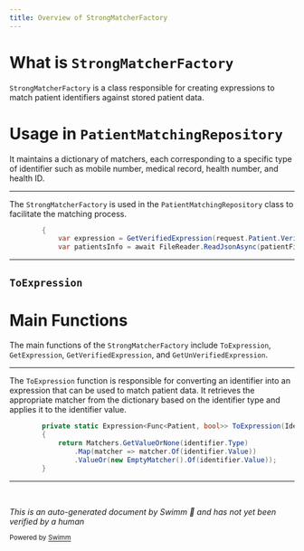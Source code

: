 ```yaml
---
title: Overview of StrongMatcherFactory
---
```

# What is <SwmToken path="src/In.ProjectEKA.DefaultHip/Discovery/PatientMatchingRepository.cs" pos="8:9:9" line-data="    using static HipLibrary.Matcher.StrongMatcherFactory;">`StrongMatcherFactory`</SwmToken>

<SwmToken path="src/In.ProjectEKA.DefaultHip/Discovery/PatientMatchingRepository.cs" pos="8:9:9" line-data="    using static HipLibrary.Matcher.StrongMatcherFactory;">`StrongMatcherFactory`</SwmToken> is a class responsible for creating expressions to match patient identifiers against stored patient data.

# Usage in <SwmToken path="src/In.ProjectEKA.DefaultHip/Discovery/PatientMatchingRepository.cs" pos="10:5:5" line-data="    public class PatientMatchingRepository : IMatchingRepository">`PatientMatchingRepository`</SwmToken>

It maintains a dictionary of matchers, each corresponding to a specific type of identifier such as mobile number, medical record, health number, and health ID.

<SwmSnippet path="/src/In.ProjectEKA.DefaultHip/Discovery/PatientMatchingRepository.cs" line="20">

---

The <SwmToken path="src/In.ProjectEKA.DefaultHip/Discovery/PatientMatchingRepository.cs" pos="8:9:9" line-data="    using static HipLibrary.Matcher.StrongMatcherFactory;">`StrongMatcherFactory`</SwmToken> is used in the <SwmToken path="src/In.ProjectEKA.DefaultHip/Discovery/PatientMatchingRepository.cs" pos="10:5:5" line-data="    public class PatientMatchingRepository : IMatchingRepository">`PatientMatchingRepository`</SwmToken> class to facilitate the matching process.

```c#
        {
            var expression = GetVerifiedExpression(request.Patient.VerifiedIdentifiers);
            var patientsInfo = await FileReader.ReadJsonAsync(patientFilePath);
```

---

</SwmSnippet>

## <SwmToken path="src/In.ProjectEKA.HipLibrary/Matcher/StrongMatcherFactory.cs" pos="25:15:15" line-data="        private static Expression&lt;Func&lt;Patient, bool&gt;&gt; ToExpression(Identifier identifier)">`ToExpression`</SwmToken>

# Main Functions

The main functions of the <SwmToken path="src/In.ProjectEKA.DefaultHip/Discovery/PatientMatchingRepository.cs" pos="8:9:9" line-data="    using static HipLibrary.Matcher.StrongMatcherFactory;">`StrongMatcherFactory`</SwmToken> include <SwmToken path="src/In.ProjectEKA.HipLibrary/Matcher/StrongMatcherFactory.cs" pos="25:15:15" line-data="        private static Expression&lt;Func&lt;Patient, bool&gt;&gt; ToExpression(Identifier identifier)">`ToExpression`</SwmToken>, <SwmToken path="src/In.ProjectEKA.HipLibrary/Matcher/StrongMatcherFactory.cs" pos="32:15:15" line-data="        private static Expression&lt;Func&lt;Patient, bool&gt;&gt; GetExpression(">`GetExpression`</SwmToken>, <SwmToken path="src/In.ProjectEKA.DefaultHip/Discovery/PatientMatchingRepository.cs" pos="21:7:7" line-data="            var expression = GetVerifiedExpression(request.Patient.VerifiedIdentifiers);">`GetVerifiedExpression`</SwmToken>, and <SwmToken path="src/In.ProjectEKA.HipLibrary/Matcher/StrongMatcherFactory.cs" pos="47:15:15" line-data="        public static Expression&lt;Func&lt;Patient, bool&gt;&gt; GetUnVerifiedExpression(IEnumerable&lt;Identifier&gt; identifiers)">`GetUnVerifiedExpression`</SwmToken>.

<SwmSnippet path="/src/In.ProjectEKA.HipLibrary/Matcher/StrongMatcherFactory.cs" line="25">

---

The <SwmToken path="src/In.ProjectEKA.HipLibrary/Matcher/StrongMatcherFactory.cs" pos="25:15:15" line-data="        private static Expression&lt;Func&lt;Patient, bool&gt;&gt; ToExpression(Identifier identifier)">`ToExpression`</SwmToken> function is responsible for converting an identifier into an expression that can be used to match patient data. It retrieves the appropriate matcher from the dictionary based on the identifier type and applies it to the identifier value.

```c#
        private static Expression<Func<Patient, bool>> ToExpression(Identifier identifier)
        {
            return Matchers.GetValueOrNone(identifier.Type)
                .Map(matcher => matcher.Of(identifier.Value))
                .ValueOr(new EmptyMatcher().Of(identifier.Value));
        }
```

---

</SwmSnippet>

&nbsp;

*This is an auto-generated document by Swimm 🌊 and has not yet been verified by a human*

<SwmMeta version="3.0.0" repo-id="Z2l0aHViJTNBJTNBaGlwLXNlcnZpY2UlM0ElM0FTd2ltbS1EZW1v" repo-name="hip-service"><sup>Powered by [Swimm](/)</sup></SwmMeta>
